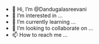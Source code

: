 - 👋 Hi, I’m @Dandugalasreevani
- 👀 I’m interested in ...
- 🌱 I’m currently learning ...
- 💞️ I’m looking to collaborate on ...
- 📫 How to reach me ...

<!---
Dandugalasreevani/Dandugalasreevani is a ✨ special ✨ repository because its `README.md` (this file) appears on your GitHub profile.
You can click the Preview link to take a look at your changes.
--->
